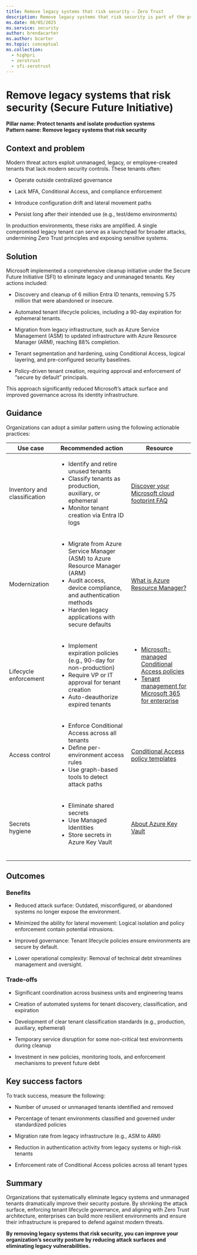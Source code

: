 ```yaml
---
title: Remove legacy systems that risk security – Zero Trust
description: Remove legacy systems that risk security is part of the protect tenants and isolate production systems pillar of the Secure Future Initiative (SFI), focusing on removing legacy and unmanaged tenants to reduce Microsoft’s attack surface.
ms.date: 08/05/2025
ms.service: security
author: brendacarter
ms.author: bcarter
ms.topic: conceptual
ms.collection: 
  - highpri
  - zerotrust
  - sfi-zerotrust
---
```


# Remove legacy systems that risk security (Secure Future Initiative)

**Pillar name: Protect tenants and isolate production systems**<br>
**Pattern name: Remove legacy systems that risk security**

## Context and problem

Modern threat actors exploit unmanaged, legacy, or employee-created tenants that lack modern security controls. These tenants often:

- Operate outside centralized governance

- Lack MFA, Conditional Access, and compliance enforcement

- Introduce configuration drift and lateral movement paths

- Persist long after their intended use (e.g., test/demo environments)

In production environments, these risks are amplified. A single compromised legacy tenant can serve as a launchpad for broader attacks, undermining Zero Trust principles and exposing sensitive systems.

## Solution

Microsoft implemented a comprehensive cleanup initiative under the Secure Future Initiative (SFI) to eliminate legacy and unmanaged tenants. Key actions included:

- Discovery and cleanup of 6 million Entra ID tenants, removing 5.75 million that were abandoned or insecure.

- Automated tenant lifecycle policies, including a 90-day expiration for ephemeral tenants.

- Migration from legacy infrastructure, such as Azure Service Management (ASM) to updated infrastructure with Azure Resource Manager (ARM), reaching 88% completion.

- Tenant segmentation and hardening, using Conditional Access, logical layering, and pre-configured security baselines.

- Policy-driven tenant creation, requiring approval and enforcement of “secure by default” principals.

This approach significantly reduced Microsoft’s attack surface and improved governance across its identity infrastructure.

## Guidance

Organizations can adopt a similar pattern using the following actionable practices:

|Use case|Recommended action |Resource |
|---|---|---|
| Inventory and classification   | <ul><li>Identify and retire unused tenants</li><li>Classify tenants as production, auxiliary, or ephemeral</li><li>Monitor tenant creation via Entra ID logs</li>  | [Discover your Microsoft cloud footprint FAQ](/azure/cost-management-billing/manage/discover-cloud-footprint)  |
| Modernization   | <ul><li>Migrate from Azure Service Manager (ASM) to Azure Resource Manager (ARM)</li><li>Audit access, device compliance, and authentication methods</li><li>Harden legacy applications with secure defaults</li></ul> | [What is Azure Resource Manager?](/azure/azure-resource-manager/management/overview)  |
| Lifecycle enforcement   | <ul><li>Implement expiration policies (e.g., 90-day for non-production)</li><li>Require VP or IT approval for tenant creation</li><li>Auto-deauthorize expired tenants</li></ul> | <ul><li><a href="/entra/identity/conditional-access/managed-policies">Microsoft-managed Conditional Access policies</a></li><li><a href="/microsoft-365/solutions/tenant-management-overview?view=o365-worldwide">Tenant management for Microsoft 365 for enterprise </a></li></ul> |
| Access control | <ul><li>Enforce Conditional Access across all tenants</li><li>Define per-environment access rules</li><li>Use graph-based tools to detect attack paths</li></ul> | [Conditional Access policy templates](/entra/identity/conditional-access/concept-conditional-access-policy-common?tabs=secure-foundation)  |
| Secrets hygiene | <ul><li>Eliminate shared secrets</li><li>Use Managed Identities</li><li>Store secrets in Azure Key Vault</li></ul> | [About Azure Key Vault](/azure/key-vault/general/overview)  |

## Outcomes

### Benefits

- Reduced attack surface: Outdated, misconfigured, or abandoned systems no longer expose the environment.

- Minimized the ability for lateral movement: Logical isolation and policy enforcement contain potential intrusions.

- Improved governance: Tenant lifecycle policies ensure environments are secure by default.

- Lower operational complexity: Removal of technical debt streamlines management and oversight.

### Trade-offs

- Significant coordination across business units and engineering teams

- Creation of automated systems for tenant discovery, classification, and expiration

- Development of clear tenant classification standards (e.g., production, auxiliary, ephemeral)

- Temporary service disruption for some non-critical test environments during cleanup

- Investment in new policies, monitoring tools, and enforcement mechanisms to prevent future debt

## Key success factors

To track success, measure the following:

- Number of unused or unmanaged tenants identified and removed

- Percentage of tenant environments classified and governed under standardized policies

- Migration rate from legacy infrastructure (e.g., ASM to ARM)

- Reduction in authentication activity from legacy systems or high-risk tenants

- Enforcement rate of Conditional Access policies across all tenant types

## Summary

Organizations that systematically eliminate legacy systems and unmanaged tenants dramatically improve their security posture. By shrinking the attack surface, enforcing tenant lifecycle governance, and aligning with Zero Trust architecture, enterprises can build more resilient environments and ensure their infrastructure is prepared to defend against modern threats.

**By removing legacy systems that risk security, you can improve your organization’s security posture by reducing attack surfaces and eliminating legacy vulnerabilities.**
